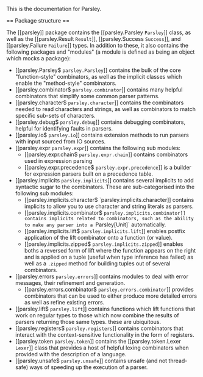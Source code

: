 This is the documentation for Parsley.

== Package structure ==

The [[parsley]] package contains the [[parsley.Parsley `Parsley`]] class, as well as
the [[parsley.Result `Result`]], [[parsley.Success `Success`]], and [[parsley.Failure `Failure`]]
types. In addition to these, it also contains the following packages and "modules" (a module
is defined as being an object which mocks a package):

  - [[parsley.Parsley$ `parsley.Parsley`]] contains the bulk of the core "function-style" combinators,
    as well as the implicit classes which enable the "method-style" combinators.
  - [[parsley.combinator$ `parsley.combinator`]] contains many helpful combinators that simplify some
    common parser patterns.
  - [[parsley.character$ `parsley.character`]] contains the combinators needed to read characters and
    strings, as well as combinators to match specific sub-sets of characters.
  - [[parsley.debug$ `parsley.debug`]] contains debugging combinators, helpful for identifying faults
    in parsers.
  - [[parsley.io$ `parsley.io`]] contains extension methods to run parsers with input sourced from
    IO sources.
  - [[parsley.expr `parsley.expr`]] contains the following sub modules:
    - [[parsley.expr.chain$ `parsley.expr.chain`]] contains combinators used in expression parsing
    - [[parsley.expr.precedence$ `parsley.expr.precedence`]] is a builder for expression parsers built
      on a precedence table.
  - [[parsley.implicits `parsley.implicits`]] contains several implicits to add syntactic sugar
    to the combinators. These are sub-categorised into the following sub modules:
     - [[parsley.implicits.character$ `parsley.implicits.character]] contains implicits to allow you
       to use character and string literals as parsers.
     - [[parsley.implicits.combinator$ `parsley.implicits.combinator]] contains implicits related to
       combinators, such as the ability to make any parser into a `Parsley[Unit]` automatically.
     - [[parsley.implicits.lift$ `parsley.implicits.lift`]] enables postfix application of the lift
       combinator onto a function (or value).
     - [[parsley.implicits.zipped$ `parsley.implicits.zipped`]] enables boths a reversed form of
       lift where the function appears on the right and is applied on a tuple (useful when type
       inference has failed) as well as a `.zipped` method for building tuples out of several
       combinators.
  - [[parsley.errors `parsley.errors`]] contains modules to deal with error messages, their refinement
    and generation.
     - [[parsley.errors.combinator$ `parsley.errors.combinator`]] provides combinators that can be
       used to either produce more detailed errors as well as refine existing errors.
  - [[parsley.lift$ `parsley.lift`]] contains functions which lift functions that work on regular
    types to those which now combine the results of parsers returning those same types. these are
    ubiquitous.
  - [[parsley.registers$ `parsley.registers`]] contains combinators that interact with the
    context-sensitive functionality in the form of registers.
  - [[parsley.token `parsley.token`]] contains the [[parsley.token.Lexer `Lexer`]] class that provides
    a host of helpful lexing combinators when provided with the description of a language.
  - [[parsley.unsafe$ `parsley.unsafe`]] contains unsafe (and not thread-safe) ways of speeding up
    the execution of a parser.